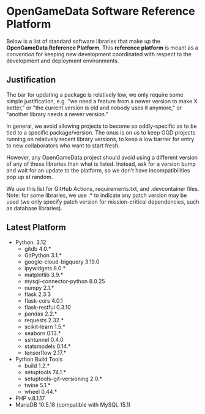 # OpenGameData Software Reference Platform

Below is a list of standard software libraries that make up the **OpenGameData Reference Platform**. This **reference platform** is meant as a *convention* for keeping new development coordinated with respect to the development and deployment environments.

## Justification

The bar for updating a package is relatively low, we only require some simple justification,
e.g. "we need a feature from a newer version to make X better,"
or "the current version is old and nobody uses it anymore,"
or "another library needs a newer version."

In general, we avoid allowing projects to become so oddly-specific as to be tied to a specific package/version. The onus is on us to keep OGD projects running on relatively recent library versions, to keep a low barrier for entry to new collaborators who want to start fresh.

However, any OpenGameData project should avoid using a different version of any of these libraries than what is listed. Instead, ask for a version bump and wait for an update to the platform, so we don’t have incompatibilities pop up at random.

We use this list for GitHub Actions, requirements.txt, and .devcontainer files.
Note: for some libraries, we use .* to indicate any patch version may be used (we only specify patch version for mission-critical dependencies, such as database libraries).

## Latest Platform

- Python: 3.12
  - gitdb 4.0.*
  - GitPython 3.1.*
  - google-cloud-bigquery 3.19.0
  - ipywidgets 8.0.*
  - matplotlib 3.9.*
  - mysql-connector-python 8.0.25
  - numpy 2.1.*
  - flask 2.3.3
  - flask-cors 4.0.1
  - flask-restful 0.3.10
  - pandas 2.2.*
  - requests 2.32.*
  - scikit-learn 1.5.*
  - seaborn 0.13.*
  - sshtunnel 0.4.0
  - statsmodels 0.14.*
  - tensorflow 2.17.*
- Python Build Tools
  - build 1.2.*
  - setuptools 74.1.*
  - setuptools-git-versioning 2.0.*
  - twine 5.1.*
  - wheel 0.44.*
- PHP v.8.1.17
- MariaDB 10.5.18 (compatible with MySQL 15.1)
